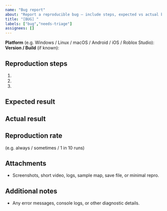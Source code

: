 ```yaml
---
name: "Bug report"
about: "Report a reproducible bug — include steps, expected vs actual behavior, and attachments."
title: "[BUG] "
labels: ["bug","needs-triage"]
assignees: []
---
```


**Platform** (e.g. Windows / Linux / macOS / Android / iOS / Roblox Studio):
**Version / Build** (if known):

## Reproduction steps
1. 
2. 
3. 

## Expected result

## Actual result

## Reproduction rate
(e.g. always / sometimes / 1 in 10 runs)

## Attachments
- Screenshots, short video, logs, sample map, save file, or minimal repro.

## Additional notes
- Any error messages, console logs, or other diagnostic details.
